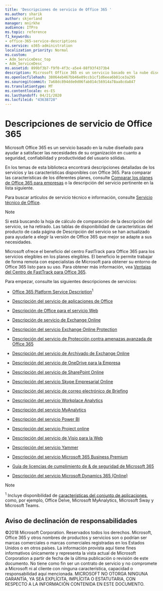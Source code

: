 ```yaml
---
title: 'Descripciones de servicio de Office 365 '
ms.author: sharik
author: skjerland
manager: mnirkhe
audience: ITPro
ms.topic: reference
f1_keywords:
- office-365-service-descriptions
ms.service: o365-administration
localization_priority: Normal
ms.custom:
- Adm_ServiceDesc_top
- Adm_ServiceDesc
ms.assetid: 899bf3b7-f9f0-4f3c-a5e4-88f93f4373b4
description: Microsoft Office 365 es un servicio basado en la nube diseñado para ayudar a satisfacer las necesidades de su organización en cuanto a seguridad, confiabilidad y productividad del usuario sólidas.
ms.openlocfilehash: 38064eb467bb46e09ccb1cf1d6eea6b01ce3a295
ms.sourcegitcommit: 7a68dc894dde0d06fab014c56914a78aa8cda847
ms.translationtype: MT
ms.contentlocale: es-ES
ms.lasthandoff: 04/21/2020
ms.locfileid: "43638728"
---
```

# <a name="office-365-service-descriptions"></a>Descripciones de servicio de Office 365 

Microsoft Office 365 es un servicio basado en la nube diseñado para ayudar a satisfacer las necesidades de su organización en cuanto a seguridad, confiabilidad y productividad del usuario sólidas. 
  
En los temas de esta biblioteca encontrará descripciones detalladas de los servicios y las características disponibles con Office 365. Para comparar las características de los diferentes planes, consulte [Comparar los planes de Office 365 para empresas](https://go.microsoft.com/fwlink/?LinkID=799177&amp;clcid=0x409) o la descripción del servicio pertinente en la lista siguiente. 
  
Para buscar artículos de servicio técnico e información, consulte [Servicio técnico de Office](https://support.office.com/).
  
> [!NOTE]
> Si está buscando la hoja de cálculo de comparación de la descripción del servicio, se ha retirado. Las tablas de disponibilidad de características del producto de cada página de Descripción del servicio se han actualizado para ayudarle a elegir la versión de Office 365 que mejor se adapte a sus necesidades. 
  
Microsoft ofrece el beneficio del centro FastTrack para Office 365 para los servicios elegibles en los planes elegibles. El beneficio le permite trabajar de forma remota con especialistas de Microsoft para obtener su entorno de Office 365 listo para su uso. Para obtener más información, vea [Ventajas del Centro de FastTrack para Office 365](https://docs.microsoft.com/fasttrack/O365-fasttrack-benefit-for-office-365).
  
Para empezar, consulte las siguientes descripciones de servicios:
  
- [Office 365 Platform Service Description](office-365-platform-service-description/office-365-platform-service-description.md)<sup>1</sup>

- [Descripción del servicio de aplicaciones de Office](office-applications-service-description/office-applications-service-description.md)

- [Descripción de Office para el servicio Web](office-online-service-description/office-online-service-description.md)

- [Descripción de servicio de Exchange Online](exchange-online-service-description/exchange-online-service-description.md)

- [Descripción del servicio Exchange Online Protection](exchange-online-protection-service-description/exchange-online-protection-service-description.md)

- [Descripción del servicio de Protección contra amenazas avanzada de Office 365](office-365-advanced-threat-protection-service-description.md)

- [Descripción del servicio de Archivado de Exchange Online](exchange-online-archiving-service-description/exchange-online-archiving-service-description.md)

- [Descripción del servicio de OneDrive para la Empresa](onedrive-for-business-service-description.md)

- [Descripción del servicio de SharePoint Online](sharepoint-online-service-description/sharepoint-online-service-description.md)

- [Descripción del servicio Skype Empresarial Online](skype-for-business-online-service-description/skype-for-business-online-service-description.md)

- [Descripción del servicio de correo electrónico de Briefing](briefing-service-description.md)

- [Descripción del servicio Workplace Analytics](workplace-analytics-service-description.md)

- [Descripción del servicio MyAnalytics](mya-service-description.md)

- [Descripción del servicio Power BI](power-bi-service-description.md)

- [Descripción del servicio Project online](project-online-service-description/project-online-service-description.md)

- [Descripción del servicio de Visio para la Web](visio-online-service-description/visio-online-service-description.md)

- [Descripción del servicio Yammer](yammer-service-description/yammer-service-description.md)

- [Descripción del servicio Microsoft 365 Business Premium](microsoft-365-service-descriptions/microsoft-365-business-service-description.md)

- [Guía de licencias de cumplimiento de & de seguridad de Microsoft 365](microsoft-365-service-descriptions/microsoft-365-tenantlevel-services-licensing-guidance/microsoft-365-security-compliance-licensing-guidance.md)

- [Descripción del servicio Microsoft Dynamics 365 (Online)](microsoft-dynamics-365-online-service-description.md)

> [!NOTE]
> <sup>1</sup> Incluye disponibilidad de [características del conjunto de aplicaciones](https://docs.microsoft.com/office365/servicedescriptions/office-365-platform-service-description/office-365-suite-features), como, por ejemplo, Office Delve, Microsoft MyAnalytics, Microsoft Sway y Microsoft Teams.
  
## <a name="disclaimer"></a>Aviso de declinación de responsabilidades

&copy;2018 Microsoft Corporation. Reservados todos los derechos. Microsoft, Office 365 y otros nombres de productos y servicios son o podrían ser marcas comerciales o marcas comerciales registradas en los Estados Unidos o en otros países. La información provista aquí tiene fines informativos únicamente y representa la vista actual de Microsoft Corporation a partir de fecha de la última publicación o revisión de este documento. No tiene como fin ser un contrato de servicio y no compromete a Microsoft ni al cliente con ninguna característica, capacidad o responsabilidad aquí mencionada. MICROSOFT NO OTORGA NINGUNA GARANTÍA, YA SEA EXPLÍCITA, IMPLÍCITA O ESTATUTARIA, CON RESPECTO A LA INFORMACIÓN CONTENIDA EN ESTE DOCUMENTO.
 